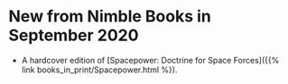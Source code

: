 # New from Nimble Books in September 2020

- A hardcover edition of [Spacepower: Doctrine for Space Forces]({{% link books_in_print/Spacepower.html %}).
